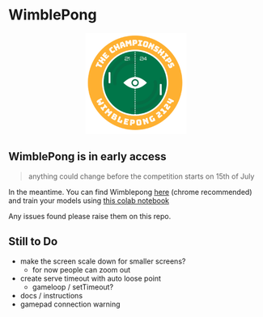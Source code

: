 # WimblePong

<p align="center">
  <img src="./public/wp2124.png" alt="Logo" width="200"/>
</p>

## WimblePong is in early access

> anything could change before the competition starts on 15th of July

In the meantime. You can find Wimblepong [here](https://wimblepong.netlify.app) (chrome recommended) and train your models using [this colab notebook](./WimblepongCustomTrainingEnv.ipynb)

Any issues found please raise them on this repo.

## Still to Do

- make the screen scale down for smaller screens?
  - for now people can zoom out
- create serve timeout with auto loose point
  - gameloop / setTimeout?
- docs / instructions
- gamepad connection warning
